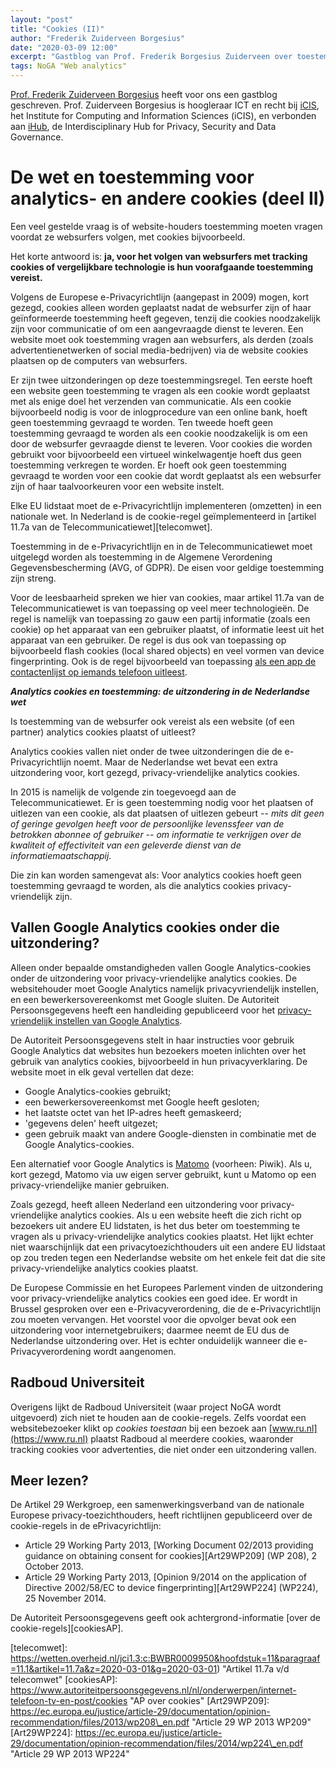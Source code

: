 ```yaml
---
layout: "post"
title: "Cookies (II)"
author: "Frederik Zuiderveen Borgesius"
date: "2020-03-09 12:00"
excerpt: "Gastblog van Prof. Frederik Borgesius Zuiderveen over toestemming voor analytics- en andere cookies."
tags: NoGA "Web analytics"
---
```


[Prof. Frederik Zuiderveen Borgesius](https://twitter.com/fborgesius) 
heeft voor ons een gastblog geschreven. Prof. Zuiderveen Borgesius is
hoogleraar ICT en recht bij [iCIS](https://www.ru.nl/icis/),
het Institute for Computing and Information Sciences (iCIS), en
verbonden aan [iHub](https://www.ru.nl/ihub/), de Interdisciplinary
Hub for Privacy, Security and Data Governance.

# De wet en toestemming voor analytics- en andere cookies (deel II)

Een veel gestelde vraag is of website-houders toestemming moeten vragen
voordat ze websurfers volgen, met cookies bijvoorbeeld.

Het korte antwoord is: **ja, voor het volgen van websurfers met tracking
cookies of vergelijkbare technologie is hun voorafgaande toestemming
vereist.**

Volgens de Europese e-Privacyrichtlijn (aangepast in 2009) mogen, kort
gezegd, cookies alleen worden geplaatst nadat de websurfer zijn of haar
geïnformeerde toestemming heeft gegeven, tenzij die cookies noodzakelijk
zijn voor communicatie of om een aangevraagde dienst te leveren. Een
website moet ook toestemming vragen aan websurfers, als derden (zoals
advertentienetwerken of social media-bedrijven) via de website cookies
plaatsen op de computers van websurfers.

Er zijn twee uitzonderingen op deze toestemmingsregel. Ten eerste hoeft
een website geen toestemming te vragen als een cookie wordt geplaatst
met als enige doel het verzenden van communicatie. Als een cookie
bijvoorbeeld nodig is voor de inlogprocedure van een online bank, hoeft
geen toestemming gevraagd te worden. Ten tweede hoeft geen toestemming
gevraagd te worden als een cookie noodzakelijk is om een door de
websurfer gevraagde dienst te leveren. Voor cookies die worden gebruikt
voor bijvoorbeeld een virtueel winkelwagentje hoeft dus geen toestemming
verkregen te worden. Er hoeft ook geen toestemming gevraagd te worden
voor een cookie dat wordt geplaatst als een websurfer zijn of haar
taalvoorkeuren voor een website instelt.

Elke EU lidstaat moet de e-Privacyrichtlijn implementeren (omzetten) in
een nationale wet. In Nederland is de cookie-regel geïmplementeerd in
[artikel 11.7a van de Telecommunicatiewet][telecomwet].

Toestemming in de e-Privacyrichtlijn en in de Telecommunicatiewet moet
uitgelegd worden als toestemming in de Algemene Verordening
Gegevensbescherming (AVG, of GDPR). De eisen voor geldige toestemming
zijn streng.

Voor de leesbaarheid spreken we hier van cookies, maar artikel 11.7a van
de Telecommunicatiewet is van toepassing op veel meer technologieën. De
regel is namelijk van toepassing zo gauw een partij informatie (zoals
een cookie) op het apparaat van een gebruiker plaatst, of informatie
leest uit het apparaat van een gebruiker. De regel is dus ook van
toepassing op bijvoorbeeld flash cookies (local shared objects) en veel
vormen van device fingerprinting. Ook is de regel bijvoorbeeld van
toepassing [als een app de contactenlijst op iemands telefoon
uitleest][APWhatsApp].

***Analytics cookies en toestemming: de uitzondering in de Nederlandse
wet***

Is toestemming van de websurfer ook vereist als een website (of een
partner) analytics cookies plaatst of uitleest?

Analytics cookies vallen niet onder de twee uitzonderingen die de
e-Privacyrichtlijn noemt. Maar de Nederlandse wet bevat een extra
uitzondering voor, kort gezegd, privacy-vriendelijke analytics cookies.

In 2015 is namelijk de volgende zin toegevoegd aan de
Telecommunicatiewet. Er is geen toestemming nodig voor het plaatsen of
uitlezen van een cookie, als dat plaatsen of uitlezen gebeurt _-- mits
dit geen of geringe gevolgen heeft voor de persoonlijke levenssfeer van
de betrokken abonnee of gebruiker -- om informatie te verkrijgen over de
kwaliteit of effectiviteit van een geleverde dienst van de
informatiemaatschappij._

Die zin kan worden samengevat als: Voor analytics cookies hoeft geen
toestemming gevraagd te worden, als die analytics cookies
privacy-vriendelijk zijn.

## Vallen Google Analytics cookies onder die uitzondering?

Alleen onder bepaalde omstandigheden vallen Google Analytics-cookies
onder de uitzondering voor privacy-vriendelijke analytics cookies. De
websitehouder moet Google Analytics namelijk privacyvriendelijk
instellen, en een bewerkersovereenkomst met Google sluiten. De
Autoriteit Persoonsgegevens heeft een handleiding gepubliceerd voor het
[privacy-vriendelijk instellen van Google Analytics][APGA].

De Autoriteit Persoonsgegevens stelt in haar instructies voor gebruik
Google Analytics dat websites hun bezoekers moeten inlichten over het
gebruik van analytics cookies, bijvoorbeeld in hun privacyverklaring. De
website moet in elk geval vertellen dat deze:

+ Google Analytics-cookies gebruikt;
+ een bewerkersovereenkomst met Google heeft gesloten;
+ het laatste octet van het IP-adres heeft gemaskeerd;
+ 'gegevens delen' heeft uitgezet;
+ geen gebruik maakt van andere Google-diensten in combinatie met de
Google Analytics-cookies.

Een alternatief voor Google Analytics is [Matomo]( https://matomo.org)
(voorheen: Piwik). Als u, kort gezegd, Matomo via uw eigen server
gebruikt, kunt u Matomo op een privacy-vriendelijke manier gebruiken.

Zoals gezegd, heeft alleen Nederland een uitzondering voor
privacy-vriendelijke analytics cookies. Als u een website heeft die zich
richt op bezoekers uit andere EU lidstaten, is het dus beter om
toestemming te vragen als u privacy-vriendelijke analytics cookies
plaatst. Het lijkt echter niet waarschijnlijk dat een
privacytoezichthouders uit een andere EU lidstaat op zou treden tegen
een Nederlandse website om het enkele feit dat die site
privacy-vriendelijke analytics cookies plaatst.

De Europese Commissie en het Europees Parlement vinden de uitzondering
voor privacy-vriendelijke analytics cookies een goed idee. Er wordt in
Brussel gesproken over een e-Privacyverordening, die de
e-Privacyrichtlijn zou moeten vervangen. Het voorstel voor die opvolger
bevat ook een uitzondering voor internetgebruikers; daarmee neemt de EU
dus de Nederlandse uitzondering over. Het is echter onduidelijk wanneer
die e-Privacyverordening wordt aangenomen.

## Radboud Universiteit

Overigens lijkt de Radboud Universiteit (waar project NoGA wordt
uitgevoerd) zich niet te houden aan de cookie-regels. Zelfs voordat een
websitebezoeker klikt op _cookies toestaan_ bij een bezoek aan
[www.ru.nl](https://www.ru.nl) plaatst Radboud al meerdere cookies,
waaronder tracking cookies voor advertenties, die niet onder een
uitzondering vallen.

## Meer lezen?

De Artikel 29 Werkgroep, een samenwerkingsverband van de nationale
Europese privacy-toezichthouders, heeft richtlijnen gepubliceerd over de
cookie-regels in de ePrivacyrichtlijn:

+ Article 29 Working Party 2013, [Working Document 02/2013 providing
guidance on obtaining consent for cookies][Art29WP209] (WP 208), 2 October 2013.
+ Article 29 Working Party 2013, [Opinion 9/2014 on the application of
Directive 2002/58/EC to device fingerprinting][Art29WP224] (WP224), 25 November 2014.

De Autoriteit Persoonsgegevens geeft ook achtergrond-informatie [over
de cookie-regels][cookiesAP].

[APWhatsApp]:  https://autoriteitpersoonsgegevens.nl/nl/nieuws/overtredingen-whatsapp-deels-beëindigd-na-onderzoek-cbp-en-canadese-privacytoezichthouder "Artikel over overtredingen door WhatsApp"
[APGA]:        https://autoriteitpersoonsgegevens.nl/sites/default/files/atoms/files/138.\_handleiding\_privacyvriendelijk\_instellen\_google\_analytics\_aug\_2018.pdf "Handleiding AP voor instellen GA"
[telecomwet]:  https://wetten.overheid.nl/jci1.3:c:BWBR0009950&hoofdstuk=11&paragraaf=11.1&artikel=11.7a&z=2020-03-01&g=2020-03-01) "Artikel 11.7a v/d telecomwet"
[cookiesAP]:   https://www.autoriteitpersoonsgegevens.nl/nl/onderwerpen/internet-telefoon-tv-en-post/cookies                        "AP over cookies"
[Art29WP209]:  https://ec.europa.eu/justice/article-29/documentation/opinion-recommendation/files/2013/wp208\_en.pdf                "Article 29 WP 2013 WP209"
[Art29WP224]:  https://ec.europa.eu/justice/article-29/documentation/opinion-recommendation/files/2014/wp224\_en.pdf                "Article 29 WP 2013 WP224"
